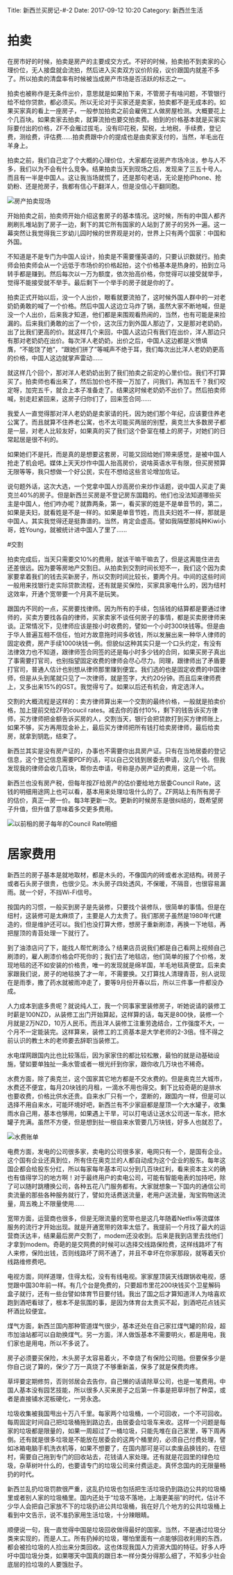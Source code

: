 Title: 新西兰买房记-#-2
Date: 2017-09-12 10:20
Category: 新西兰生活

# 拍卖

在房市好的时候，拍卖是房产的主要成交方式。不好的时候，拍卖拍不到卖家的心理价位，无人接盘就会流拍，然后进入买卖双方议价阶段，议价跟国内就差不多了。所以拍卖的清盘率有时候被当成房产市场是否活跃的标志之一。

拍卖也被称作是无条件出价，意思就是如果拍下来，不管房子有啥问题，不管银行给不给你贷款，都必须买。所以无论对于买家还是卖家，拍卖都不是无成本的。如果买家真的看上一座房子，一般参加拍卖之前会雇佣工人做房屋检测。大概要花上个几百块。如果卖家去拍卖，就算流拍也要交拍卖费。拍到的价格基本就是买家实际要付出的价格，ZF不会雁过拔毛，没有印花税，契税，土地税，手续费，登记费，测绘费，评估费……拍卖费跟中介的提成也是由卖家支付的，当然，羊毛出在羊身上。

拍卖之前，我们自己定了个大概的心理价位，大家都在说房产市场冷淡，参与人不多，我们以为不会有什么竞争。结果拍卖当天到现场之后，发现来了三五十号人。而且有一半是中国人。这让我当场就慌了，还是那句老话，无论是抢iPhone、抢奶粉、还是抢房子，我都有信心干翻洋人，但是没信心干翻同胞。

![房产拍卖现场](/uploads/2017/xin-xi-lan-mai-fang-ji-2-md.0.png)

开始拍卖之前，拍卖师开始介绍这套房子的基本情况。这时候，所有的中国人都齐刷刷扎堆站到了房子一边，剩下的其它所有国家的人站到了房子的另外一遍。这一幕突然让我觉得我三岁幼儿园时候的世界观是对的，世界上只有两个国家：中国和外国。

不知道是不是专门为中国人设计，拍卖是不需要懂英语的，只要认识数就行。拍卖师会拍卖师会从一个远低于市场价的价格起拍，这个价格基本是热身的，拍到立马转手都是赚到。然后每次以一万为额度，依次抬高价格，你觉得可以接受就举手，觉得不能接受就不举手。最后剩下一个举手的房子就是你的了。

拍卖正式开始以后，没一个人出价，眼看就要流拍了，这时候外国人群中的一对老奶奶勇敢的喊了一个价格。然后中国人这边立马炸了锅，虽然大家不断地喊，但是没一个人出价，后来我才知道，他们都是来围观看热闹的，当然，也有可能是来捡漏的。后来我们勇敢的出了一个价，这次压力到外国人那边了，又是那对老奶奶，出了比我们更高的价。就这样几个来回，中国人这边只有我们在出价，洋人那边只有那对老奶奶在出价。每次洋人老奶奶，出价之后，中国人这边都是义愤填膺，“不能饶了她”，“跟她们拼了”等喊声不绝于耳，我们每次出比洋人老奶奶更高的价格，中国人这边就掌声雷动……

就这样几个回个，那对洋人老奶奶出到了我们拍卖之前定的心里价位。我们不打算买了。拍卖师也看出来了，然后加价也不按一万加了，问我们，再加五千？我们咬定呀，加完五千，就合上本子准备走了。结果这时候老奶奶不出价了。然后拍卖师喊，别走赶紧回来，这房子归你们了，回来签合同……

我爱人一直觉得那对洋人老奶奶是卖家请的托，因为她们那个年纪，应该要住养老公寓了。而且就算不住养老公寓，也不太可能买两层的别墅，奥克兰大多数房子都是一层，对老人比较友好，如果真的买了我们这个卧室在楼上的房子，对她们的日常起居是很不利的。

如果她们不是托，而是真的是想要这套房，可能又回给她们带来感觉，是被中国人抢走了机会吧。媒体上天天炒作中国人抬高房价，说啥英语水平有限，但买房预算无限等等，我只想做一个好公民，实在不想给这些言论增加佐证。

说句题外话，这次大选，一个党拿中国人炒高房价来炒作话题，说中国人买走了奥克兰40%的房子。但是新西兰买房是不登记房东国籍的。他们也没法知道哪些买主是中国人，他们咋办呢？就靠两条，第一，看买家的姓是不是单音节的，第二，如果是夫妇，就看姓是不是一样的。如果是单音节姓，而且夫妇姓不一样，那就是中国人。其实我觉得还是挺靠谱的。当然，肯定会虚高。譬如我隔壁那纯种Kiwi小哥，姓Young，就被统计进中国人了里了……

#交割

拍卖完成后，当天只需要交10%的费用，就该干嘛干嘛去了，但是这离能住进去还差很远。因为要等房地产交割日。从拍卖到交割时间长短不一，我们这个因为卖家要拿着我们的钱去买新房子，所以交割时间比较长，要两个月。中间的这些时间一般用来找银行走实际贷款流程，还有就是买保险，买家具家电什么的，因为纽村这效率，开通个宽带要一个月真不是玩笑。

跟国内不同的一点，买房要找律师。因为所有的手续，包括钱的结算都是要通过律师的，买卖方要找各自的律师，买家卖家不谈任何房子的事情，都是买卖房律师来谈。正常情况下，见律师应该是按小时收费的，譬如一个小时300块钱等。但是由于华人普遍互相不信任，怕对方故意拖时间多收钱，所以发展出来一种华人律师的固定收费，房产手续1000块钱一例。但貌似这种其实只是一个口头约定，有没有法律效力也不知道，跟律师签合同签的还是每小时多少钱的合同，如果买房子真出了事需要打官司，也别指望固定收费的律师会尽心尽力。同理，跟律师出了矛盾要打官司，普通人估计也别想从律师那里赚到便宜。我们选的也是固定收费的中国律师，但是从头到尾就只见了一次律师，就是签字，大约20分钟。而且后来律师费上，又多出来15%的GST。我觉得亏了。如果以后还有机会，肯定选洋人。

交割的大概流程是这样的：卖方律师算出来一个交割的最终价格，一般就是拍卖价格，加上提前交给ZF的coucil rates。减去你的首付10%，剩下的钱告诉买方律师，买方律师把金额告诉买房的人，交割当天，银行会把贷款打到买方律师账上，如果不够，买方再用现金补上，最后买方律师把所有钱打给卖房律师，最后给卖房，就拿到钥匙，结束了。

新西兰其实是没有房产证的，办事也不需要你出具房产证。只有在当地居委的登记信息，这个登记信息需要PDF的话，可以自己交钱到居委去申请，没几个钱。但我发现我的律师会收几百块，帮你去申请，号称是办房产证的费用，这是一个坑。

新西兰也没有房产税，但每年按ZF给房产的估价要给地方居委Council Rate，这钱的明细用途网上也可以看，基本用来处理垃圾什么的了。ZF网站上有所有房子的估价，真正一房一价。每3年更新一次。更新的时候房东是很纠结的，既希望房子升值，但升值了意味着多交更多费用。

![以前租的房子每年的Council Rate明细](/uploads/2017/xin-xi-lan-mai-fang-ji-2-md.1.png)

# 居家费用

新西兰的房子基本是就地取材，都是木头的，不像国内的砖或者水泥结构。砖房子或者石头房子很贵，也很少见。木头房子四处透风，不保暖，不隔音，也很容易漏雨。就一个好，不挡Wi-Fi信号。

按国内的习惯，一般买到房子是先装修，只要找个装修队，很简单的事情。但是在纽村，这装修可是太麻烦了，主要是人力太贵了。我们那房子虽然是1980年代建造的，但是维护还可以。我们也没打算大修，想房子重新刷漆，再换一下地毯，再把屋顶的青苔处理一下就行了。

到了油漆店问了下，能找人帮忙刷漆么？结果店员说我们都是自己看网上视频自己刷漆的，雇人刷漆价格会吓死你的；我们去了地毯店，他们简单的报了个价格，发现地毯的还不如安装的价格贵，唯一的发现就是绵羊国，羊毛地毯真便宜。后来卖家跟我们说，房子的地毯换了才一年，不需要换。又打算找人清理青苔，别人说现在是雨季，撒了药水就被雨冲走了，要等9月份开春以后，所以三件事一件都没办成。

人力成本到底多贵呢？就说纯人工，我一个同事家里装修房子，听她说请的装修工时薪是100NZD，从装修工出门开始算起，这样算的话，每天是800快，装修一个月就是2万NZD，10万人民币。而且洋人装修工注重劳逸结合，工作强度不大，一个月不一定能装完。这样算来，装修工的工资基本是大学老师的2-3倍。怪不得之前认识的教土木的老师要去辞职当装修工。

水电煤网跟国内比也比较落后，因为家家住的都比较松散，最怕的就是动基础设施，譬如要单独扯一条水管或者一根光纤到你家，跟你收几万块也不稀奇。

水费方面，除了奥克兰，这个国家其它地方都是不交水费的。但是奥克兰大城市，水费还不便宜，每月20块钱的月租，一滴水不用也得交。剩下比较奇葩的是排水也要收费，价格比供水还贵。自来水厂只有一个，垄断的，跟国内一样，但是可以选择不用自来水，可能环境好吧，新西兰有不少家庭都是屋顶一个大水罐子，收集雨水自己用，基本也够用，如果遇上干旱，可以打电话让送水公司送一车水，把水罐子充满。虽然不方便，但是想到扯一根自来水管要几万块钱，好多人也就忍了。

![水费账单](/uploads/2017/xin-xi-lan-mai-fang-ji-2-md.2.png)

电费方面，发电的公司很多家，卖电的公司很多家，电网只有一个，是国有企业。这个国有企业还真到位，所有住在奥克兰的人都自动成为这个企业的股东。每年这国企都会给股东分红，所以每家每年基本可以分到几百块红利，看来资本主义的确也有值得学习的地方啊！对于最终用户的卖电公司，可能有智能电表的加持吧，除了可以随时跳槽换公司，各种五花八门服务都有。大家就想象一下国内的通信公司卖流量的那些各种服务就行了，譬如充话费送流量，老用户送流量，淘宝购物送流量，周五晚上不限量使用……

宽带方面，运营商也很多，但是无限流量的宽带也是这几年随着Netflix等流媒体服务的流行才开始出现。就是开通宽带的效率太低了。我提前一个月找了最大的运营商沃达丰，结果最后房产交割了，modem还没收到。后来是我到店里去找他们才拿到modem。奇葩的是交网费的时候可以选择交线路保险费，这样线路坏了有人来修，保险出钱，否则线路坏了网不通了，并且不幸坏在你家那段，就等着天价线路维修费吧。

电视方面，同样道理，住得太松，没有有线电视。家家屋顶装天线跟锅收电视，感觉跟中国30年前一样。有几个台是免费的，只要超市里花200块钱买个卫星解码盒子就行，还有一些台譬如体育节目要付钱。我出了国之后才算知道洋人为啥喜欢跑到酒吧看球了，根本不是氛围的事，是因为体育台太贵买不起，到酒吧花点钱买杯酒比较便宜。

煤气方面，新西兰国内那种管道煤气很少，基本还处在自己家扛煤气罐的阶段，超市加油站都可以自助换煤气。另一方面，洋人做饭基本不需要明火，都是用电，我们家也是用电，所以不多说了。

房子必须要买保险，木头房子太容易着火，不幸烧了有保险公司赔。但要保多少是你自己说了算的，保少了万一真烧了不够重新盖，保多了就是保费肉疼。

草坪要定期修剪，否则邻居会去告你，自己懒的话请除草公司，也是一笔费用。中国人基本没有园艺技能，所以很多人买来房子之后第一件事是把草坪刨了种菜，或者是直接铺水泥板硬化，一劳永逸。

垃圾收集被我国甩出十万八千里。每家两个垃圾桶，一个可回收，一个不可回收。每周固定时间自己把垃圾桶拖到路边去，由居委会垃圾车来收。这样一个问题是每家的垃圾都是限量的，如果一周超过了一桶垃圾，只能先堆在自己家里，等下周再倒。还有就是很多垃圾是不能放在居委会的这两个桶里的，必须自己付费处理，譬如冰箱电脑手机洗衣机等，如果不想要了，在国内那可是可以卖废品换钱的，在纽村，需要自己拖到专门的回收站去，花钱请人家处理。还有就是花园里的绿色垃圾，杂草树叶什么的，也要请专门的垃圾公司来付费运走。真怀念国内的无限量畅扔的时代。

新西兰乱扔垃圾罚款很严重，这乱扔垃圾也包括把生活垃圾扔到路边公共的垃圾桶里或者别人家的垃圾桶里。国内还处于“垃圾不落地，上海更美丽”的时代，估计不少华人会把自己家放不下的垃圾扔进公共垃圾桶，我在好几个地方的公共垃圾桶上看到中文告示，说不准扔家用生活垃圾，十分辣眼睛。

顺便说一句，我一直觉得中国是垃圾回收做得最好的国家。当然，不是通过垃圾分类来实现的，而是人工。所有扔掉的垃圾，哪怕里面有一点能够回收利用的东西，都会被捡垃圾的人捡出来分类回收。这也体现我国人力资源大国的特征。好多人呼吁中国垃圾分类，如果哪天中国真的跟日本一样分类分得那么细了，不知多少社会底层的捡垃圾的人要饿肚子。


